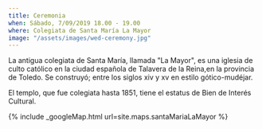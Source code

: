 ```yaml
---
title: Ceremonia
when: Sábado, 7/09/2019 18.00 - 19.00
where: Colegiata de Santa María La Mayor
image: "/assets/images/wed-ceremony.jpg"
---
```


La antigua colegiata de Santa María, llamada "La Mayor",
es una iglesia de culto católico en la ciudad española de Talavera de la
Reina,en la provincia de Toledo. Se construyó; entre los siglos xiv y xv en
estilo gótico-mudéjar.

El templo, que fue colegiata hasta 1851, tiene el estatus de Bien de
Interés Cultural.

{% include _googleMap.html url=site.maps.santaMariaLaMayor %}